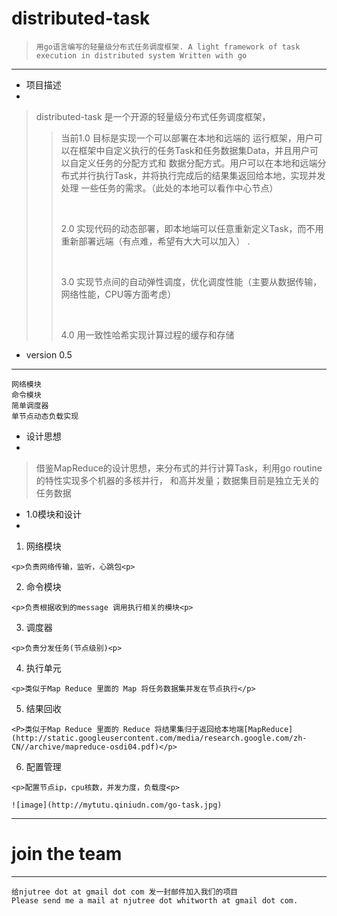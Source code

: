 distributed-task
================

> ` 用go语言编写的轻量级分布式任务调度框架. A light framework of task execution in distributed system Written with go `
> 

---

- 项目描述
-
> distributed-task 是一个开源的轻量级分布式任务调度框架，
> >
> > <p>当前1.0 目标是实现一个可以部署在本地和远端的
> > 运行框架，用户可以在框架中自定义执行的任务Task和任务数据集Data，并且用户可以自定义任务的分配方式和
> > 数据分配方式。用户可以在本地和远端分布式并行执行Task，并将执行完成后的结果集返回给本地，实现并发处理
> >一些任务的需求。（此处的本地可以看作中心节点）<p>
> ><br>
> ><p>2.0 实现代码的动态部署，即本地端可以任意重新定义Task，而不用重新部署远端（有点难，希望有大大可以加入）
> >.<p><br>
> > <p> 3.0 实现节点间的自动弹性调度，优化调度性能（主要从数据传输，网络性能，CPU等方面考虑）<p><br>
> > <P> 4.0 用一致性哈希实现计算过程的缓存和存储<P>
>  

- version 0.5
---
	网络模块
	命令模块
	简单调度器
	单节点动态负载实现
	
- 设计思想
- 
> 借鉴MapReduce的设计思想，来分布式的并行计算Task，利用go routine 的特性实现多个机器的多核并行，
> 和高并发量；数据集目前是独立无关的任务数据

- 1.0模块和设计
-

  1. 网络模块

  	<p>负责网络传输，监听，心跳包<p>
  2. 命令模块
  
  	<p>负责根据收到的message 调用执行相关的模块<p>
  3. 调度器
  
  	<p>负责分发任务(节点级别)<p>
  4. 执行单元
  
  	<p>类似于Map Reduce 里面的 Map 将任务数据集并发在节点执行</p>
  5. 结果回收
  	
  	<P>类似于Map Reduce 里面的 Reduce 将结果集归于返回给本地端[MapReduce](http://static.googleusercontent.com/media/research.google.com/zh-CN//archive/mapreduce-osdi04.pdf)</p>
  6. 配置管理
  	
  	<p>配置节点ip，cpu核数，并发力度，负载度<p>
  	
  	![image](http://mytutu.qiniudn.com/go-task.jpg)
  
  
  ----
 join the team
 ===
 ----
 	给njutree dot at gmail dot com 发一封邮件加入我们的项目
 	Please send me a mail at njutree dot whitworth at gmail dot com.


  
  













